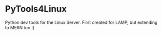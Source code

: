 # PyTools4Linux
Python dev tools for the Linux Server. First created for LAMP, but extending to MERN too :)
